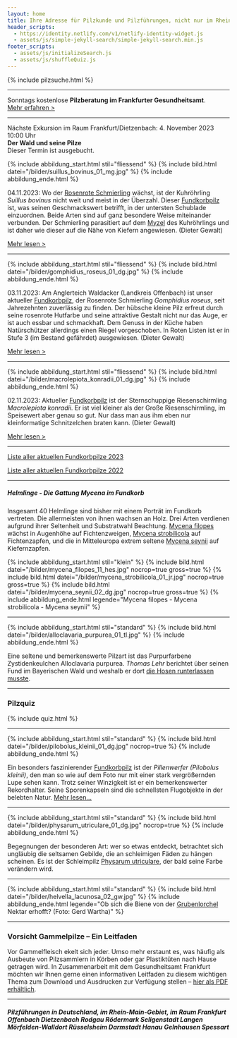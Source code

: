 ```yaml
---
layout: home
title: Ihre Adresse für Pilzkunde und Pilzführungen, nicht nur im Rhein-Main-Gebiet
header_scripts:
  - https://identity.netlify.com/v1/netlify-identity-widget.js
  - assets/js/simple-jekyll-search/simple-jekyll-search.min.js
footer_scripts:
  - assets/js/initializeSearch.js
  - assets/js/shuffleQuiz.js
---
```

{% include pilzsuche.html %}

- - -

Sonntags kostenlose **Pilzberatung im Frankfurter Gesundheitsamt**.\
[Mehr erfahren >](/termine)

- - -

Nächste Exkursion im Raum Frankfurt/Dietzenbach: 4. November 2023 10:00 Uhr\
**Der Wald und seine Pilze**\
[](/termine)Dieser Termin ist ausgebucht.

{% include abbildung_start.html stil="fliessend" %}
{% include bild.html datei="/bilder/suillus_bovinus_01_mg.jpg" %}
{% include abbildung_ende.html %}

04.11.2023: Wo der [Rosenrote Schmierling](/pilze/gomphidius-roseus-rosenroter-schmierling) wächst, ist der Kuhröhrling *Suillus bovinus* nicht weit und meist in der Überzahl. Dieser [Fundkorbpilz](AA "Glossar-") ist, was seinen Geschmackswert betrifft, in der untersten Schublade einzuordnen. Beide Arten sind auf ganz besondere Weise miteinander verbunden. Der Schmierling parasitiert auf dem [Myzel](Myzel "Glossar") des Kuhröhrlings und ist daher wie dieser auf die Nähe von Kiefern angewiesen. (Dieter Gewalt)

[Mehr lesen >](/pilze/suillus-bovinus-kuhröhrling)

<div style="clear:  both"></div>

- - -

{% include abbildung_start.html stil="fliessend" %}
{% include bild.html datei="/bilder/gomphidius_roseus_01_dg.jpg" %}
{% include abbildung_ende.html %}

03.11.2023: Am Anglerteich Waldacker (Landkreis Offenbach) ist unser aktueller [Fundkorbpilz](AA "Glossar-"), der Rosenrote Schmierling *Gomphidius roseus*, seit Jahrezehnten zuverlässig zu finden. Der hübsche kleine Pilz erfreut durch seine rosenrote Hutfarbe und seine attraktive Gestalt nicht nur das Auge, er ist auch essbar und schmackhaft. Dem Genuss in der Küche haben Natürschützer allerdings einen Riegel vorgeschoben. In Roten Listen ist er in Stufe 3 (im Bestand gefährdet) ausgewiesen. (Dieter Gewalt)

[Mehr lesen >](/pilze/gomphidius-roseus-rosenroter-schmierling)

<div style="clear:  both"></div>

- - -

{% include abbildung_start.html stil="fliessend" %}
{% include bild.html datei="/bilder/macrolepiota_konradii_01_dg.jpg" %}
{% include abbildung_ende.html %}

02.11.2023: Aktueller [Fundkorbpilz](AA "Glossar-") ist der Sternschuppige Riesenschirmling *Macrolepiota konradii*. Er ist viel kleiner als der Große Riesenschirmling, im Speisewert aber genau so gut. Nur dass man aus ihm eben nur kleinformatige Schnitzelchen braten kann. (Dieter Gewalt)

[Mehr lesen >](/pilze/macrolepiota-konradii-sternschuppiger-riesenschirmling)

<div style="clear:  both"></div>

- - -

[Liste aller aktuellen Fundkorbpilze 2023](/artikel/liste-aller-aktuellen-fundkorbpilze-2023.html)

[Liste aller aktuellen Fundkorbpilze 2022](/artikel/liste-aller-aktuellen-fundkorbpilze-2022.html)

- - -

##### Helmlinge - Die Gattung *Mycena* im Fundkorb

Insgesamt 40 Helmlinge sind bisher mit einem Porträt im Fundkorb vertreten. Die allermeisten von ihnen wachsen an Holz. Drei Arten verdienen aufgrund ihrer Seltenheit und Substratwahl Beachtung. [Mycena filopes](/pilze/mycena-filopes-zerbrechlicher-fadenhelmling) wächst in Augenhöhe auf Fichtenzweigen, [Mycena strobilicola](/pilze/mycena-strobilicola-fichtenzapfenhelmling) auf Fichtenzapfen, und die in Mitteleuropa extrem seltene [Mycena seynii](/pilze/mycena-seynii-mediterraner-kiefernzapfenhelmling) auf Kiefernzapfen.

{% include abbildung_start.html stil="klein" %}
{% include bild.html datei="/bilder/mycena_filopes_11_hes.jpg" nocrop=true gross=true %}
{% include bild.html datei="/bilder/mycena_strobilicola_01_jr.jpg" nocrop=true gross=true %}
{% include bild.html datei="/bilder/mycena_seynii_02_dg.jpg" nocrop=true gross=true %}
{% include abbildung_ende.html legende="Mycena filopes - Mycena strobilicola - Mycena seynii" %}

- - -

{% include abbildung_start.html stil="standard" %}
{% include bild.html datei="/bilder/alloclavaria_purpurea_01_tl.jpg" %}
{% include abbildung_ende.html %}

Eine seltene und bemerkenswerte Pilzart ist das Purpurfarbene Zystidenkeulchen Alloclavaria purpurea. *Thomas Lehr* berichtet über seinen Fund im Bayerischen Wald und weshalb er dort [die Hosen runterlassen musste](/pilze/alloclavaria-purpurea-purpurfarbenes-zystidenkeulchen).

- - -

### Pilzquiz

{% include quiz.html %}

- - -

{% include abbildung_start.html stil="standard" %}
{% include bild.html datei="/bilder/pilobolus_kleinii_01_dg.jpg" nocrop=true %}
{% include abbildung_ende.html %}

Ein besonders faszinierender [Fundkorbpilz](AA "Glossar-") ist der *Pillenwerfer (Pilobolus kleinii)*, den man so wie auf dem Foto nur mit einer stark vergrößernden Lupe sehen kann. Trotz seiner Winzigkeit ist er ein bemerkenswerter Rekordhalter. Seine Sporenkapseln sind die schnellsten Flugobjekte in der belebten Natur. [Mehr lesen...](/pilze/pilobolus-kleinii-pillenwerfer)

- - -

{% include abbildung_start.html stil="standard" %}
{% include bild.html datei="/bilder/physarum_utriculare_01_dg.jpg" nocrop=true %}
{% include abbildung_ende.html %}

Begegnungen der besonderen Art: wer so etwas entdeckt, betrachtet sich ungläubig die seltsamen Gebilde, die an schleimigen Fäden zu hängen scheinen. Es ist der Schleimpilz [Physarum utriculare](/pilze/physarum-utriculare-fadenfruchtschleimpilz), der bald seine Farbe verändern wird.

- - -

{% include abbildung_start.html stil="standard" %}
{% include bild.html datei="/bilder/helvella_lacunosa_02_gw.jpg" %}
{% include abbildung_ende.html legende="Ob sich die Biene von der <a href='/pilze/helvella-lacunosa-grubenlorchel'>Grubenlorchel</a> Nektar erhofft?  (Foto: Gerd Wartha)" %}

- - -

### Vorsicht Gammelpilze – Ein Leitfaden

Vor Gammelfleisch ekelt sich jeder. Umso mehr erstaunt es, was häufig als Ausbeute von Pilzsammlern in Körben oder gar Plastiktüten nach Hause getragen wird. In Zusammenarbeit mit dem Gesundheitsamt Frankfurt möchten wir Ihnen gerne einen informativen Leitfaden zu diesem wichtigen Thema zum Download und Ausdrucken zur Verfügung stellen – [hier als PDF erhältlich](/assets/docs/Fundkorb.de-Gammelpilze.pdf).

- - -

##### Pilzführungen in Deutschland, im Rhein-Main-Gebiet, im Raum Frankfurt Offenbach Dietzenbach Rodgau Rödermark Seligenstadt Langen Mörfelden-Walldort Rüsselsheim Darmstadt Hanau Gelnhausen Spessart